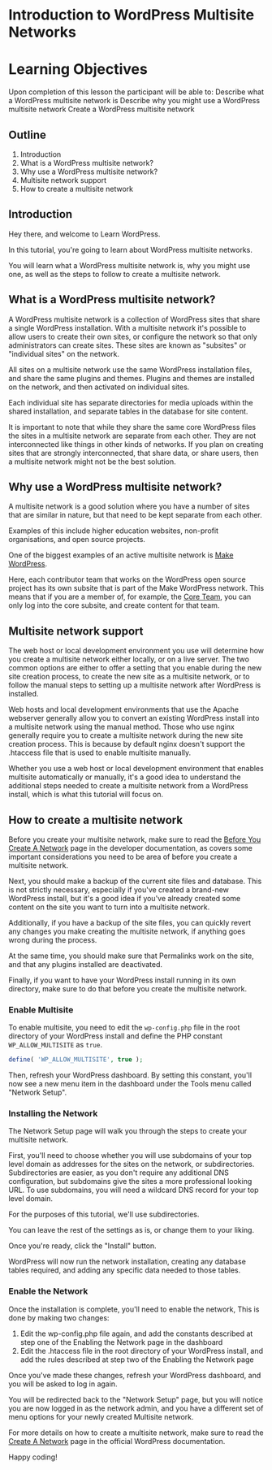 # Introduction to WordPress Multisite Networks

# Learning Objectives

Upon completion of this lesson the participant will be able to:
Describe what a WordPress multisite network is
Describe why you might use a WordPress multisite network
Create a WordPress multisite network

## Outline

1. Introduction
2. What is a WordPress multisite network?
3. Why use a WordPress multisite network?
4. Multisite network support
5. How to create a multisite network

## Introduction

Hey there, and welcome to Learn WordPress.

In this tutorial, you're going to learn about WordPress multisite networks.

You will learn what a WordPress multisite network is, why you might use one, as well as the steps to follow to create a multisite network. 

## What is a WordPress multisite network?

A WordPress multisite network is a collection of WordPress sites that share a single WordPress installation. With a multisite network it's possible to allow users to create their own sites, or configure the network so that only administrators can create sites. These sites are known as "subsites" or "individual sites" on the network.

All sites on a multisite network use the same WordPress installation files, and share the same plugins and themes. Plugins and themes are installed on the network, and then activated on individual sites. 

Each individual site has separate directories for media uploads within the shared installation, and separate tables in the database for site content. 

It is important to note that while they share the same core WordPress files the sites in a multisite network are separate from each other. They are not interconnected like things in other kinds of networks. If you plan on creating sites that are strongly interconnected, that share data, or share users, then a multisite network might not be the best solution.

## Why use a WordPress multisite network?

A multisite network is a good solution where you have a number of sites that are similar in nature, but that need to be kept separate from each other. 

Examples of this include higher education websites, non-profit organisations, and open source projects.

One of the biggest examples of an active multisite network is [Make WordPress](https://make.wordpress.org/). 

Here, each contributor team that works on the WordPress open source project has its own subsite that is part of the Make WordPress network. This means that if you are a member of, for example, the [Core Team](https://make.wordpress.org/core/), you can only log into the core subsite, and create content for that team.  

## Multisite network support

The web host or local development environment you use will determine how you create a multisite network either locally, or on a live server. The two common options are either to offer a setting that you enable during the new site creation process, to create the new site as a multisite network, or to follow the manual steps to setting up a multisite network after WordPress is installed. 

Web hosts and local development environments that use the Apache webserver generally allow you to convert an existing WordPress install into a multisite network using the manual method. Those who use nginx generally require you to create a multisite network during the new site creation process. This is because by default nginx doesn't support the .htaccess file that is used to enable multisite manually.

Whether you use a web host or local development environment that enables multisite automatically or manually, it's a good idea to understand the additional steps needed to create a multisite network from a WordPress install, which is what this tutorial will focus on.

## How to create a multisite network

Before you create your multisite network, make sure to read the [Before You Create A Network](https://wordpress.org/documentation/article/before-you-create-a-network/) page in the developer documentation, as covers some important considerations you need to be area of before you create a multisite network.

Next, you should make a backup of the current site files and database. This is not strictly necessary, especially if you've created a brand-new WordPress install, but it's a good idea if you've already created some content on the site you want to turn into a multisite network. 

Additionally, if you have a backup of the site files, you can quickly revert any changes you make creating the multisite network, if anything goes wrong during the process.

At the same time, you should make sure that Permalinks work on the site, and that any plugins installed are deactivated. 

Finally, if you want to have your WordPress install running in its own directory, make sure to do that before you create the multisite network.

### Enable Multisite

To enable multisite, you need to edit the `wp-config.php` file in the root directory of your WordPress install and define the PHP constant `WP_ALLOW_MULTISITE` as `true`.

```php
define( 'WP_ALLOW_MULTISITE', true );
```

Then, refresh your WordPress dashboard. By setting this constant, you'll now see a new menu item in the dashboard under the Tools menu called "Network Setup".

### Installing the Network

The Network Setup page will walk you through the steps to create your multisite network.

First, you'll need to choose whether you will use subdomains of your top level domain as addresses for the sites on the network, or subdirectories. Subdirectories are easier, as you don't require any additional DNS configuration, but subdomains give the sites a more professional looking URL. To use subdomains, you will need a wildcard DNS record for your top level domain.

For the purposes of this tutorial, we'll use subdirectories.

You can leave the rest of the settings as is, or change them to your liking. 

Once you're ready, click the "Install" button.

WordPress will now run the network installation, creating any database tables required, and adding any specific data needed to those tables.

### Enable the Network

Once the installation is complete, you'll need to enable the network, This is done by making two changes:

1. Edit the wp-config.php file again, and add the constants described at step one of the Enabling the Network page in the dashboard
2. Edit the .htaccess file in the root directory of your WordPress install, and add the rules described at step two of the Enabling the Network page

Once you've made these changes, refresh your WordPress dashboard, and you will be asked to log in again.

You will be redirected back to the "Network Setup" page, but you will notice you are now logged in as the network admin, and you have a different set of menu options for your newly created Multisite network.

For more details on how to create a multisite network, make sure to read the [Create A Network](https://wordpress.org/documentation/article/create-a-network/) page in the official WordPress documentation.

Happy coding!
